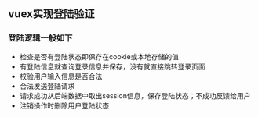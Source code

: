 ## vuex实现登陆验证
### 登陆逻辑一般如下
* 检查是否有登陆状态即保存在cookie或本地存储的值
* 有登陆信息就查询登录信息并保存，没有就直接跳转登录页面
* 校验用户输入信息是否合法
* 合法发送登陆请求
* 请求成功从后端数据中取出session信息，保存登陆状态；不成功反馈给用户
* 注销操作时删除用户登陆状态